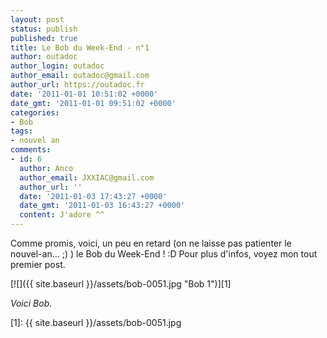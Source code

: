 ```yaml
---
layout: post
status: publish
published: true
title: Le Bob du Week-End - n°1
author: outadoc
author_login: outadoc
author_email: outadoc@gmail.com
author_url: https://outadoc.fr
date: '2011-01-01 10:51:02 +0000'
date_gmt: '2011-01-01 09:51:02 +0000'
categories:
- Bob
tags:
- nouvel an
comments:
- id: 6
  author: Anco
  author_email: JXXIAC@gmail.com
  author_url: ''
  date: '2011-01-03 17:43:27 +0000'
  date_gmt: '2011-01-03 16:43:27 +0000'
  content: J'adore ^^
---
```

Comme promis, voici, un peu en retard (on ne laisse pas patienter le nouvel-an... ;) ) le Bob du Week-End ! :D Pour plus d'infos, voyez mon tout premier post.

[![]({{ site.baseurl }}/assets/bob-0051.jpg "Bob 1")][1]

*Voici Bob.*

[1]: {{ site.baseurl }}/assets/bob-0051.jpg
